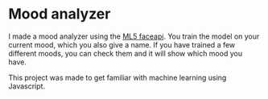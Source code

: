 # Mood analyzer

I made a mood analyzer using the [ML5 faceapi](https://learn.ml5js.org/#/reference/face-api). You train the model on your current mood, which you also give a name. If you have trained a few different moods, you can check them and it will show which mood you have.

This project was made to get familiar with machine learning using Javascript.
